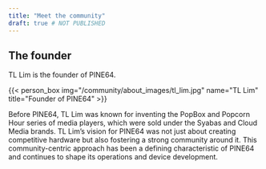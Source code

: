 ```yaml
---
title: "Meet the community"
draft: true # NOT PUBLISHED
---
```


## The founder

TL Lim is the founder of PINE64.

{{< person_box img="/community/about_images/tl_lim.jpg" name="TL Lim" title="Founder of PINE64" >}}

Before PINE64, TL Lim was known for inventing the PopBox and Popcorn Hour series of media players, which were sold under the Syabas and Cloud Media brands. TL Lim’s vision for PINE64 was not just about creating competitive hardware but also fostering a strong community around it. This community-centric approach has been a defining characteristic of PINE64 and continues to shape its operations and device development.

<!--
## Community moderation

{{< flexbox >}}
    {{< person_box img="/community/about_images/tl_lim.jpg" name="TL Lim" title="Founder of PINE64" >}}
    {{< person_box img="/community/about_images/tl_lim.jpg" name="TL Lim" title="Founder of PINE64" >}}
{{</ flexbox >}}

## Community developers

{{< flexbox >}}
    {{< person_box img="/community/about_images/tl_lim.jpg" name="TL Lim" title="Founder of PINE64" >}}
    {{< person_box img="/community/about_images/tl_lim.jpg" name="TL Lim" title="Founder of PINE64" >}}
{{</ flexbox >}}
-->